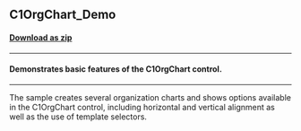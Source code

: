 ## C1OrgChart_Demo
#### [Download as zip](https://grapecity.github.io/DownGit/#/home?url=https://github.com/GrapeCity/ComponentOne-WPF-Samples/tree/master/NET_4.6.2/C1.WPF.OrgChart/CS/C1OrgChart_Demo/C1OrgChart_Demo)
____
#### Demonstrates basic features of the C1OrgChart control.
____
The sample creates several organization charts and shows options available in the 
C1OrgChart control, including horizontal and vertical alignment as well as the use 
of template selectors.
